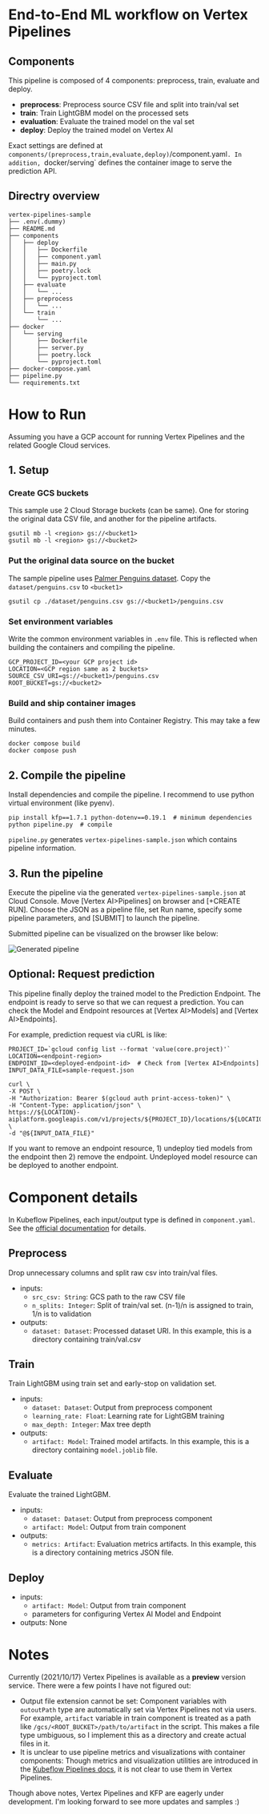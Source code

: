 # End-to-End ML workflow on Vertex Pipelines

## Components

This pipeline is composed of 4 components: preprocess, train, evaluate and deploy.

- **preprocess**: Preprocess source CSV file and split into train/val set
- **train**: Train LightGBM model on the processed sets
- **evaluation**: Evaluate the trained model on the val set
- **deploy**: Deploy the trained model on Vertex AI

Exact settings are defined at `components/(preprocess,train,evaluate,deploy)`/component.yaml`.
In addition, `docker/serving` defines the container image to serve the prediction API.

## Directry overview

```
vertex-pipelines-sample
├── .env(.dummy)
├── README.md
├── components
│   ├── deploy
│   │   ├── Dockerfile
│   │   ├── component.yaml
│   │   ├── main.py
│   │   ├── poetry.lock
│   │   └── pyproject.toml
│   ├── evaluate
│   │   └── ...
│   ├── preprocess
│   │   └── ...
│   └── train
│       └── ...
├── docker
│   └── serving
│       ├── Dockerfile
│       ├── server.py
│       ├── poetry.lock
│       └── pyproject.toml
├── docker-compose.yaml
├── pipeline.py
└── requirements.txt
```

# How to Run

Assuming you have a GCP account for running Vertex Pipelines and the related Google Cloud services.

## 1. Setup

### Create GCS buckets

This sample use 2 Cloud Storage buckets (can be same). One for storing the original data CSV file, and another for the pipeline artifacts.

``` shell
gsutil mb -l <region> gs://<bucket1>
gsutil mb -l <region> gs://<bucket2>
```

### Put the original data source on the bucket

The sample pipeline uses [Palmer Penguins dataset](https://github.com/mwaskom/seaborn-data/blob/master/penguins.csv). Copy the `dataset/penguins.csv` to `<bucket1>`

```shell
gsutil cp ./dataset/penguins.csv gs://<bucket1>/penguins.csv
```

### Set environment variables

Write the common environment variables in `.env` file. This is reflected when building the containers and compiling the pipeline.

```shell
GCP_PROJECT_ID=<your GCP project id>
LOCATION=<GCP region same as 2 buckets>
SOURCE_CSV_URI=gs://<bucket1>/penguins.csv
ROOT_BUCKET=gs://<bucket2>
```

### Build and ship container images

Build containers and push them into Container Registry. This may take a few minutes.

```shell
docker compose build
docker compose push
```

## 2. Compile the pipeline

Install dependencies and compile the pipeline. I recommend to use python virtual environment (like pyenv).

```
pip install kfp==1.7.1 python-dotenv==0.19.1  # minimum dependencies
python pipeline.py  # compile
```

`pipeline.py` generates `vertex-pipelines-sample.json` which contains pipeline information.

## 3. Run the pipeline

Execute the pipeline via the generated `vertex-pipelines-sample.json` at Cloud Console.
Move [Vertex AI>Pipelines] on browser and [+CREATE RUN]. Choose the JSON as a pipeline file, set Run name, specify some pipeline parameters, and [SUBMIT] to launch the pipeline.

Submitted pipeline can be visualized on the browser like below:

![Generated pipeline](https://user-images.githubusercontent.com/23152884/137509509-05bd5a70-3d27-4a80-b3d4-a314c2770f77.png)

## Optional: Request prediction

This pipeline finally deploy the trained model to the Prediction Endpoint. The endpoint is ready to serve so that we can request a prediction. You can check the Model and Endpoint resources at [Vertex AI>Models] and [Vertex AI>Endpoints].

For example, prediction request via cURL is like:

``` shell
PROJECT_ID=`gcloud config list --format 'value(core.project)'`
LOCATION=<endpoint-region>
ENDPOINT_ID=<deployed-endpoint-id>  # Check from [Vertex AI>Endpoints]
INPUT_DATA_FILE=sample-request.json

curl \
-X POST \
-H "Authorization: Bearer $(gcloud auth print-access-token)" \
-H "Content-Type: application/json" \
https://${LOCATION}-aiplatform.googleapis.com/v1/projects/${PROJECT_ID}/locations/${LOCATION}/endpoints/${ENDPOINT_ID}:predict \
-d "@${INPUT_DATA_FILE}"
```

If you want to remove an endpoint resource, 1) undeploy tied models from the endpoint then 2) remove the endpoint. Undeployed model resource can be deployed to another endpoint.

# Component details

In Kubeflow Pipelines, each input/output type is defined in `component.yaml`. See the [official documentation](https://www.kubeflow.org/docs/components/pipelines/sdk/component-development/) for details.

## Preprocess

Drop unnecessary columns and split raw csv into train/val files.

- inputs:
  - `src_csv: String`: GCS path to the raw CSV file
  - `n_splits: Integer`: Split of train/val set. (n-1)/n is assigned to train, 1/n is to validation
- outputs:
  - `dataset: Dataset`: Processed dataset URI. In this example, this is a directory containing train/val.csv

## Train

Train LightGBM using train set and early-stop on validation set.

- inputs:
  - `dataset: Dataset`: Output from preprocess component
  - `learning_rate: Float`: Learning rate for LightGBM training
  - `max_depth: Integer`: Max tree depth
- outputs:
  - `artifact: Model`: Trained model artifacts. In this example, this is a directory containing `model.joblib` file.

## Evaluate

Evaluate the trained LightGBM.

- inputs:
  - `dataset: Dataset`: Output from preprocess component
  - `artifact: Model`: Output from train component
- outputs:
  - `metrics: Artifact`: Evaluation metrics artifacts. In this example, this is a directory containing metrics JSON file.
  
## Deploy

- inputs:
  - `artifact: Model`: Output from train component
  - parameters for configuring Vertex AI Model and Endpoint
- outputs: None
  

# Notes

Currently (2021/10/17) Vertex Pipelines is available as a **preview** version service. There were a few points I have not figured out:

- Output file extension cannot be set: Component variables with `outoutPath` type are automatically set via Vertex Pipelines not via users. For example, `artifact` variable in train component is treated as a path like `/gcs/<ROOT_BUCKET>/path/to/artifact` in the script. This makes a file type umbiguous, so I implement this as a directory and create actual files in it.
- It is unclear to use pipeline metrics and visualizations with container components: Though metrics and visualization utilities are introduced in the [Kubeflow Pipelines docs](https://www.kubeflow.org/docs/components/pipelines/sdk/pipelines-metrics/), it is not clear to use them in Vertex Pipelines.

Though above notes, Vertex Pipelines and KFP are eagerly under development. I'm looking forward to see more updates and samples :)
